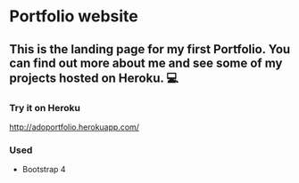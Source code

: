 # Portfolio website

## This is the landing page for my first Portfolio. You can find out more about me and see some of my projects hosted on Heroku. :computer:

### Try it on Heroku

http://adoportfolio.herokuapp.com/

### Used
* Bootstrap 4
